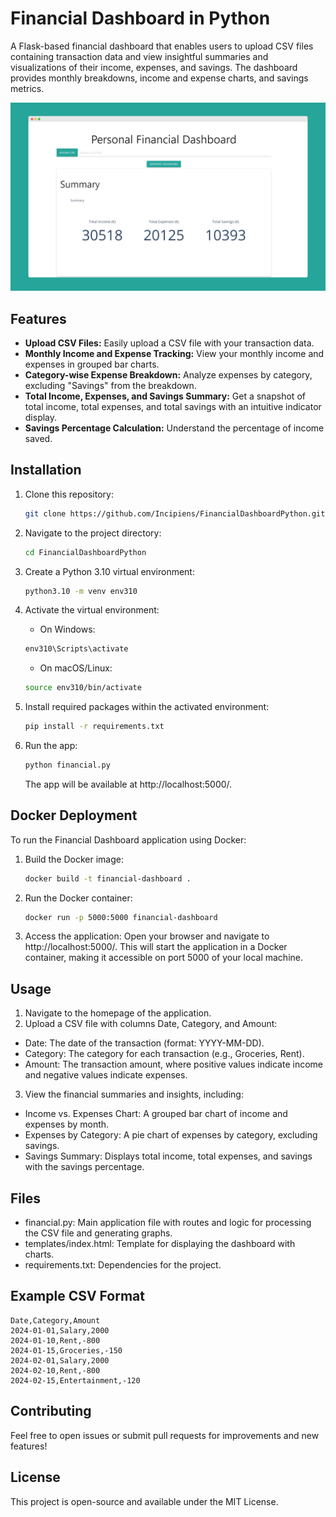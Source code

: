 # Financial Dashboard in Python

A Flask-based financial dashboard that enables users to upload CSV files containing transaction data and view insightful summaries and visualizations of their income, expenses, and savings. The dashboard provides monthly breakdowns, income and expense charts, and savings metrics.

![Screenshot](screenshot.png)

## Features

- **Upload CSV Files:** Easily upload a CSV file with your transaction data.
- **Monthly Income and Expense Tracking:** View your monthly income and expenses in grouped bar charts.
- **Category-wise Expense Breakdown:** Analyze expenses by category, excluding "Savings" from the breakdown.
- **Total Income, Expenses, and Savings Summary:** Get a snapshot of total income, total expenses, and total savings with an intuitive indicator display.
- **Savings Percentage Calculation:** Understand the percentage of income saved.

## Installation

1. Clone this repository:
   ```bash
   git clone https://github.com/Incipiens/FinancialDashboardPython.git
   ```

2. Navigate to the project directory:
   ```bash
   cd FinancialDashboardPython
   ```

3. Create a Python 3.10 virtual environment:
   ```bash
   python3.10 -m venv env310
   ```


4. Activate the virtual environment:
   - On Windows:
   ```bash
   env310\Scripts\activate
   ```

   - On macOS/Linux:
   ```bash
   source env310/bin/activate
   ```  

5. Install required packages within the activated environment:
   ```bash
   pip install -r requirements.txt
   ```  

6. Run the app:
   ```bash
   python financial.py
   ```
   The app will be available at http://localhost:5000/.

## Docker Deployment
To run the Financial Dashboard application using Docker:
1. Build the Docker image:
   ```bash
   docker build -t financial-dashboard .
   ```

2. Run the Docker container:
   ```bash
   docker run -p 5000:5000 financial-dashboard
   ```

3. Access the application: Open your browser and navigate to http://localhost:5000/.
This will start the application in a Docker container, making it accessible on port 5000 of your local machine.

## Usage
1. Navigate to the homepage of the application.
2. Upload a CSV file with columns Date, Category, and Amount:
  - Date: The date of the transaction (format: YYYY-MM-DD).
  - Category: The category for each transaction (e.g., Groceries, Rent).
  - Amount: The transaction amount, where positive values indicate income and negative values indicate expenses.
3. View the financial summaries and insights, including:
  - Income vs. Expenses Chart: A grouped bar chart of income and expenses by month.
  - Expenses by Category: A pie chart of expenses by category, excluding savings.
  - Savings Summary: Displays total income, total expenses, and savings with the savings percentage.

## Files
- financial.py: Main application file with routes and logic for processing the CSV file and generating graphs.
- templates/index.html: Template for displaying the dashboard with charts.
- requirements.txt: Dependencies for the project.

## Example CSV Format
```csv
Date,Category,Amount
2024-01-01,Salary,2000
2024-01-10,Rent,-800
2024-01-15,Groceries,-150
2024-02-01,Salary,2000
2024-02-10,Rent,-800
2024-02-15,Entertainment,-120
```

## Contributing
Feel free to open issues or submit pull requests for improvements and new features!

## License
This project is open-source and available under the MIT License.

